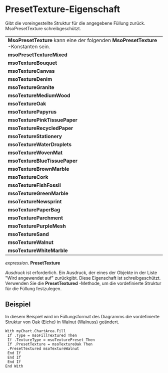 
# PresetTexture-Eigenschaft

Gibt die voreingestellte Struktur für die angegebene Füllung zurück. MsoPresetTexture schreibgeschützt.


||
|:-----|
|**MsoPresetTexture** kann eine der folgenden **MsoPresetTexture** -Konstanten sein.|
|**msoPresetTextureMixed**|
|**msoTextureBouquet**|
|**msoTextureCanvas**|
|**msoTextureDenim**|
|**msoTextureGranite**|
|**msoTextureMediumWood**|
|**msoTextureOak**|
|**msoTexturePapyrus**|
|**msoTexturePinkTissuePaper**|
|**msoTextureRecycledPaper**|
|**msoTextureStationery**|
|**msoTextureWaterDroplets**|
|**msoTextureWovenMat**|
|**msoTextureBlueTissuePaper**|
|**msoTextureBrownMarble**|
|**msoTextureCork**|
|**msoTextureFishFossil**|
|**msoTextureGreenMarble**|
|**msoTextureNewsprint**|
|**msoTexturePaperBag**|
|**msoTextureParchment**|
|**msoTexturePurpleMesh**|
|**msoTextureSand**|
|**msoTextureWalnut**|
|**msoTextureWhiteMarble**|

 _expression_. **PresetTexture**

 _Ausdruck_ ist erforderlich. Ein Ausdruck, der eines der Objekte in der Liste "Wird angewendet auf" zurückgibt.
Diese Eigenschaft ist schreibgeschützt. Verwenden Sie die  **PresetTextured** -Methode, um die vordefinierte Struktur für die Füllung festzulegen.

## Beispiel

In diesem Beispiel wird im Füllungsformat des Diagramms die vordefinierte Struktur von Oak (Eiche) in Walnut (Walnuss) geändert.


```
With myChart.ChartArea.Fill 
 If .Type = msoFillTextured Then 
 If .TextureType = msoTexturePreset Then 
 If .PresetTexture = msoTextureOak Then 
 .PresetTextured msoTextureWalnut 
 End If 
 End If 
 End If 
End With
```

